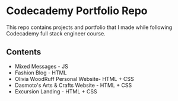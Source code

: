 # Codecademy Portfolio Repo 
This repo contains projects and portfolio that I made while following Codecademy full stack engineer course.

## Contents
+ Mixed Messages - JS
+ Fashion Blog - HTML 
+ Olivia WoodRuff Personal Website- HTML + CSS
+ Dasmoto's Arts & Crafts Website - HTML + CSS
+ Excursion Landing - HTML + CSS